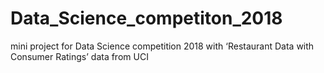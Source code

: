 # Data_Science_competiton_2018
mini project for Data Science competition 2018 with ‘Restaurant Data with Consumer Ratings’ data from UCI
